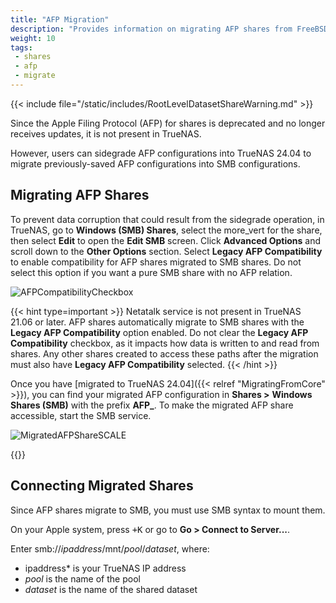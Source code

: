 ```yaml
---
title: "AFP Migration"
description: "Provides information on migrating AFP shares from FreeBSD- to Linux-based TrueNAS versions."
weight: 10
tags:
 - shares
 - afp
 - migrate
---
```


{{< include file="/static/includes/RootLevelDatasetShareWarning.md" >}}

Since the Apple Filing Protocol (AFP) for shares is deprecated and no longer receives updates, it is not present in TrueNAS.

However, users can sidegrade AFP configurations into TrueNAS 24.04 to migrate previously-saved AFP configurations into SMB configurations.

## Migrating AFP Shares

To prevent data corruption that could result from the sidegrade operation, in TrueNAS, go to **Windows (SMB) Shares**, select the <span class="material-icons">more_vert</span> for the share, then select **Edit** to open the **Edit SMB** screen.
Click **Advanced Options** and scroll down to the **Other Options** section.
Select **Legacy AFP Compatibility** to enable compatibility for AFP shares migrated to SMB shares.
Do not select this option if you want a pure SMB share with no AFP relation.

![AFPCompatibilityCheckbox](/images/SCALE/Shares/AFPCompatibilityCheckbox.png "AFP Compatibility Checkbox")

{{< hint type=important >}}
Netatalk service is not present in TrueNAS 21.06 or later.
AFP shares automatically migrate to SMB shares with the **Legacy AFP Compatibility** option enabled.
Do not clear the **Legacy AFP Compatibility** checkbox, as it impacts how data is written to and read from shares.
Any other shares created to access these paths after the migration must also have **Legacy AFP Compatibility** selected.
{{< /hint >}}

Once you have [migrated to TrueNAS 24.04]({{< relref "MigratingFromCore" >}}), you can find your migrated AFP configuration in **Shares >** **Windows Shares (SMB)** with the prefix **AFP_**.
To make the migrated AFP share accessible, start the SMB service.

![MigratedAFPShareSCALE](/images/SCALE/Shares/MigratedAFPShareSCALE.png "Migrated AFP Share")

{{<include file="/static/includes/addcolumnorganizer.md">}}

## Connecting Migrated Shares

Since AFP shares migrate to SMB, you must use SMB syntax to mount them.

On your Apple system, press <kbd><span class="iconify" data-icon="material-symbols:keyboard-command-key"></span>+K</kbd> or go to **Go > Connect to Server...**.

Enter smb://*ipaddress*/mnt/*pool*/*dataset*, where:

* ipaddress* is your TrueNAS IP address
* *pool* is the name of the pool
* *dataset* is the name of the shared dataset
